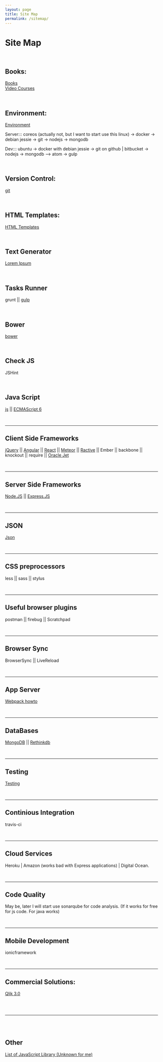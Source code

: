 ```yaml
---
layout: page
title: Site Map
permalink: /sitemap/
---
```



# Site Map


<br/>

## Books:

[Books](/books-for-free/)  
[Video Courses](/video-courses-for-free/)


<br/>

## Environment:

<a href="/env/">Environment</a> <br/>

Server::: coreos (actually not, but I want to start use this linux) -> docker -> debian jessie -> git -> nodejs -> mongodb  

Dev::: ubuntu -> docker with debian jessie -> git on github \| bitbucket -> nodejs -> mongodb --> atom -> gulp


<br/>

## Version Control:

<a href="/git/">git</a>


<br/>

## HTML Templates:

<a href="/html-templates/">HTML Templates</a>


<br/>

## Text Generator

<a href="http://www.lipsum.com" rel="nofollow">Lorem Ipsum</a>


<br/>

## Tasks Runner

grunt || <a href="/tasks-runner/gulp/">gulp</a>


<br/>

## Bower

<a href="/bower/">bower</a>


<br/>

## Check JS

JSHint


<br/>

## Java Script

<a href="/frontend/js/">js</a> ||
<a href="/frontend/es6/">ECMAScript 6</a>



<br/>
<hr/>

## Client Side Frameworks

<a href="/frontend/jquery/">jQuery</a> ||
<a href="/frontend/angular/">Angular</a> ||
<a href="/frontend/react/">React</a> ||
<a href="/frontend/meteor/">Meteor</a> ||
<a href="/frontend/ractive/">Ractive</a> ||
Ember ||
backbone ||
knockout ||
require ||
<a href="/js/oracle-jet/">Oracle Jet</a>



<br/>
<hr/>


## Server Side Frameworks

<a href="/backend/nodejs/">Node.JS</a> ||
<a href="/backend/expressjs/">Express.JS</a>


<br/>
<hr/>


## JSON

<a href="/json/">Json</a>


<br/>
<hr/>


## CSS preprocessors

less || sass || stylus


<br/>
<hr/>


## Useful browser plugins

postman || firebug || Scratchpad


<br/>
<hr/>


## Browser Sync

BrowserSync || LiveReload


<br/>
<hr/>


## App Server

<a href="https://github.com/gcdeng/webpack-howto" rel="nofollow">Webpack howto</a>



<br/>
<hr/>


## DataBases

<a href="/databases/mongodb/">MongoDB</a> ||
<a href="/databases/rethinkdb/">Rethinkdb</a>



<br/>
<hr/>


## Testing

<a href="/testing/">Testing</a>


<br/>
<hr/>


## Continious Integration

travis-ci

<br/>
<hr/>


## Cloud Services

Heroku | Amazon (works bad with Express applications) | Digital Ocean.



<br/>
<hr/>


## Code Quality

May be, later I will start use sonarqube for code analysis. (If it works for free for js code. For java works)



<br/>
<hr/>


## Mobile Development

ionicframework

<br/>
<hr/>


## Commercial Solutions:  

<a href="/commercial/qlik/3.0/">Qlik 3.0</a>


<br/>
<br/>
<hr/>
<br/>
<br/>





## Other

[List of JavaScript Library (Unknown for me)](/js-library-list/)

